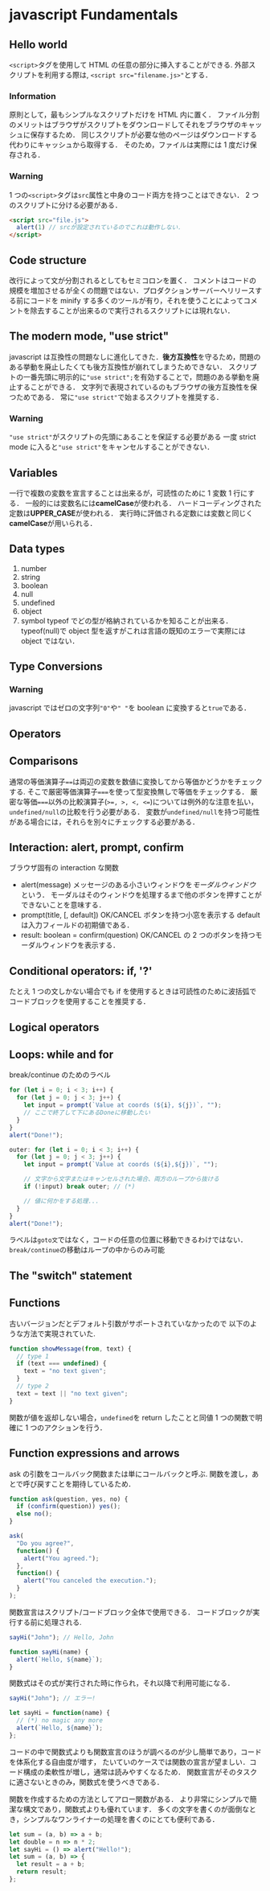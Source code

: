 # javascript Fundamentals

## Hello world

`<script>`タグを使用して HTML の任意の部分に挿入することができる.
外部スクリプトを利用する際は, `<script src="filename.js>"`とする．

### Information

原則として，最もシンプルなスクリプトだけを HTML 内に置く．
ファイル分割のメリットはブラウザがスクリプトをダウンロードしてそれをブラウザのキャッシュに保存するため．
同じスクリプトが必要な他のページはダウンロードする代わりにキャッシュから取得する．
そのため，ファイルは実際には 1 度だけ保存される．

### Warning

1 つの`<script>`タグは`src`属性と中身のコード両方を持つことはできない．
2 つのスクリプトに分ける必要がある．

```html
<script src="file.js">
  alert(1) // srcが設定されているのでこれは動作しない．
</script>
```

## Code structure

改行によって文が分割されるとしてもセミコロンを置く．
コメントはコードの規模を増加させるが全くの問題ではない．プロダクションサーバーへリリースする前にコードを minify する多くのツールが有り，それを使うことによってコメントを除去することが出来るので実行されるスクリプトには現れない．

## The modern mode, "use strict"

javascript は互換性の問題なしに進化してきた．**後方互換性**を守るため，問題のある挙動を廃止したくても後方互換性が崩れてしまうためできない．
スクリプトの一番先頭に明示的に`"use strict";`を有効することで，問題のある挙動を廃止することができる．
文字列で表現されているのもブラウザの後方互換性を保つためである．
常に`"use strict"`で始まるスクリプトを推奨する．

### Warning

`"use strict"`がスクリプトの先頭にあることを保証する必要がある
一度 strict mode に入ると`"use strict"`をキャンセルすることができない．

## Variables

一行で複数の変数を宣言することは出来るが，可読性のために 1 変数 1 行にする．
一般的には変数名には**camelCase**が使われる．
ハードコーディングされた定数は**UPPER_CASE**が使われる．
実行時に評価される定数には変数と同じく**camelCase**が用いられる．

## Data types

1. number
1. string
1. boolean
1. null
1. undefined
1. object
1. symbol
   typeof でどの型が格納されているかを知ることが出来る．
   typeof(null)で object 型を返すがこれは言語の既知のエラーで実際には object ではない．

## Type Conversions

### Warning

javascript ではゼロの文字列`"0"`や`" "`を boolean に変換すると`true`である．

## Operators

## Comparisons

通常の等価演算子`==`は両辺の変数を数値に変換してから等価かどうかをチェックする.
そこで厳密等価演算子`===`を使って型変換無しで等価をチェックする．
厳密な等価`===`以外の比較演算子(`>=, >, <, <=`)については例外的な注意を払い，`undefined/null`の比較を行う必要がある．
変数が`undefined/null`を持つ可能性がある場合には，それらを別々にチェックする必要がある．

## Interaction: alert, prompt, confirm

ブラウザ固有の interaction な関数

- alert(message)
  メッセージのある小さいウィンドウを*モーダルウィンドウ*という．
  モーダルはそのウィンドウを処理するまで他のボタンを押すことができないことを意味する．
- prompt(title, [, default])
  OK/CANCEL ボタンを持つ小窓を表示する
  default は入力フィールドの初期値である．
- result: boolean = confirm(question)
  OK/CANCEL の 2 つのボタンを持つモーダルウィンドウを表示する．

## Conditional operators: if, '?'

たとえ 1 つの文しかない場合でも if を使用するときは可読性のために波括弧でコードブロックを使用することを推奨する．

## Logical operators

## Loops: while and for

break/continue のためのラベル

```javascript
for (let i = 0; i < 3; i++) {
  for (let j = 0; j < 3; j++) {
    let input = prompt(`Value at coords (${i}, ${j})`, "");
    // ここで終了して下にあるDoneに移動したい
  }
}
alert("Done!");
```

```javascript
outer: for (let i = 0; i < 3; i++) {
  for (let j = 0; j < 3; j++) {
    let input = prompt(`Value at coords (${i},${j})`, "");

    // 文字から文字またはキャンセルされた場合、両方のループから抜ける
    if (!input) break outer; // (*)

    // 値に何かをする処理...
  }
}
alert("Done!");
```

ラベルは`goto文`ではなく，コードの任意の位置に移動できるわけではない．
`break/continue`の移動はループの中からのみ可能

## The "switch" statement

## Functions

古いバージョンだとデフォルト引数がサポートされていなかったので
以下のような方法で実現されていた.

```javascript
function showMessage(from, text) {
  // type 1
  if (text === undefined) {
    text = "no text given";
  }
  // type 2
  text = text || "no text given";
}
```

関数が値を返却しない場合，`undefined`を return したことと同値
1 つの関数で明確に 1 つのアクションを行う．

## Function expressions and arrows

ask の引数をコールバック関数または単にコールバックと呼ぶ.
関数を渡し，あとで呼び戻すことを期待しているため．

```javascript
function ask(question, yes, no) {
  if (confirm(question)) yes();
  else no();
}

ask(
  "Do you agree?",
  function() {
    alert("You agreed.");
  },
  function() {
    alert("You canceled the execution.");
  }
);
```

関数宣言はスクリプト/コードブロック全体で使用できる．
コードブロックが実行する前に処理される.

```javascript
sayHi("John"); // Hello, John

function sayHi(name) {
  alert(`Hello, ${name}`);
}
```

関数式はその式が実行された時に作られ，それ以降で利用可能になる．

```javascript
sayHi("John"); // エラー!

let sayHi = function(name) {
  // (*) no magic any more
  alert(`Hello, ${name}`);
};
```

コードの中で関数式よりも関数宣言のほうが調べるのが少し簡単であり，コードを体系化する自由度が増す，
たいていのケースでは関数の宣言が望ましい．コード構成の柔軟性が増し，通常は読みやすくなるため．
関数宣言がそのタスクに適さないときのみ，関数式を使うべきである．

関数を作成するための方法としてアロー関数がある．
より非常にシンプルで簡潔な構文であり，関数式よりも優れています．
多くの文字を書くのが面倒なとき，シンプルなワンライナーの処理を書くのにとても便利である．

```javascript
let sum = (a, b) => a + b;
let double = n => n * 2;
let sayHi = () => alert("Hello!");
let sum = (a, b) => {
  let result = a + b;
  return result;
};
```

